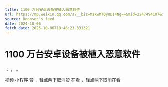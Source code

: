 ```yaml
---
title: 1100 万台安卓设备被植入恶意软件
url: https://mp.weixin.qq.com/s?__biz=MzkwMTQyODI4Ng==&mid=2247494107&idx=3&sn=f5c9b5cccd49515b651746835d7162ef
source: Doonsec's feed
date: 2024-10-06
fetch_date: 2025-10-06T18:46:23.331321
---
```


# 1100 万台安卓设备被植入恶意软件

：
，
。

视频
小程序
赞
，轻点两下取消赞
在看
，轻点两下取消在看
